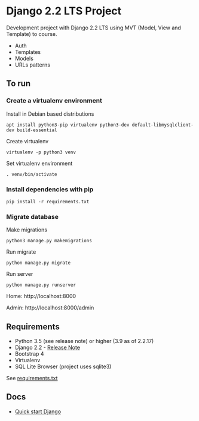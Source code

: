 # Django 2.2 LTS Project

Development project with Django 2.2 LTS using MVT (Model, View and Template) to course.
- Auth
- Templates
- Models
- URLs patterns

## To run
### Create a virtualenv environment
Install in Debian based distributions 

`apt install python3-pip virtualenv python3-dev default-libmysqlclient-dev build-essential`

Create virtualenv

`virtualenv -p python3 venv`

Set virtualenv environment

`. venv/bin/activate`

### Install dependencies with pip
`pip install -r requirements.txt`

### Migrate database

Make migrations

`python3 manage.py makemigrations`

Run migrate

`python manage.py migrate`

Run server

`python manage.py runserver`

Home: http://localhost:8000

Admin: http://localhost:8000/admin

## Requirements

- Python 3.5 (see release note) or higher (3.9 as of 2.2.17)
- Django 2.2 - [Release Note](https://docs.djangoproject.com/en/2.2/releases/2.2/)
- Bootstrap 4
- Virtualenv
- SQL Lite Browser (project uses sqlite3)

See [requirements.txt](requirements.txt)

## Docs

- [Quick start Django](https://www.djangoproject.com/start/)
